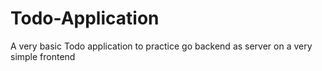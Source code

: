 # Todo-Application
A very basic Todo application to practice go backend as server on a very simple frontend
